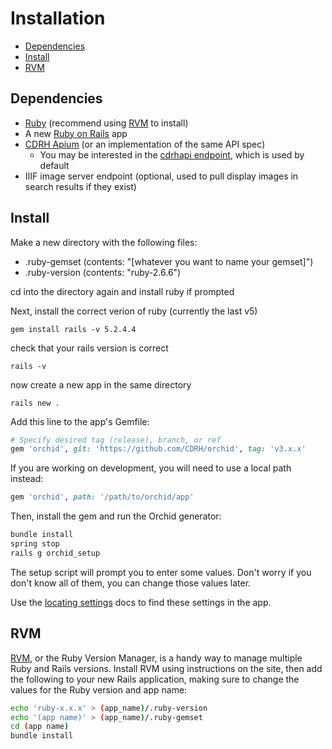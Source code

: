 # Installation

- [Dependencies](#dependencies)
- [Install](#install)
- [RVM](#rvm)

## Dependencies

- [Ruby](https://www.ruby-lang.org/en/) (recommend using [RVM](#rvm) to install)
- A new [Ruby on Rails](https://rubyonrails.org/) app
- [CDRH Apium](https://github.com/CDRH/api) (or an implementation of the same API spec)
  - You may be interested in the [cdrhapi endpoint](https://cdrhapi.unl.edu/v1/), which is used by default
- IIIF image server endpoint (optional, used to pull display images in search results if they exist)

## Install

Make a new directory with the following files: 

- .ruby-gemset (contents: "[whatever you want to name your gemset]")
- .ruby-version (contents: "ruby-2.6.6")

cd into the directory again and install ruby if prompted

Next, install the correct verion of ruby (currently the last v5)

```
gem install rails -v 5.2.4.4
```

check that your rails version is correct

```
rails -v
```

now create a new app in the same directory

```
rails new .
```

Add this line to the app's Gemfile:

```ruby
# Specify desired tag (release), branch, or ref
gem 'orchid', git: 'https://github.com/CDRH/orchid', tag: 'v3.x.x'
```

If you are working on development, you will need to use a local path instead:

```ruby
gem 'orchid', path: '/path/to/orchid/app'
```

Then, install the gem and run the Orchid generator:

```bash
bundle install
spring stop
rails g orchid_setup
```
The setup script will prompt you to enter some values. Don't worry if you don't know all of them, you can change those values later.

Use the [locating settings](/docs/settings.md#locating-settings) docs to find these settings in the app.

## RVM

[RVM](https://rvm.io/), or the Ruby Version Manager, is a handy way to manage multiple Ruby and Rails versions. Install RVM using instructions on the site, then add the following to your new Rails application, making sure to change the values for the Ruby version and app name:

```bash
echo 'ruby-x.x.x' > (app_name)/.ruby-version
echo '(app name)' > (app_name)/.ruby-gemset
cd (app name)
bundle install
```
